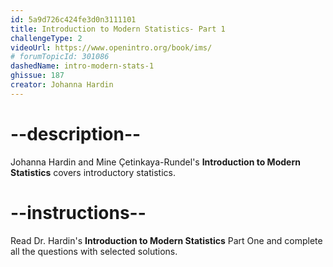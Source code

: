 ```yaml
---
id: 5a9d726c424fe3d0n3111101
title: Introduction to Modern Statistics- Part 1
challengeType: 2
videoUrl: https://www.openintro.org/book/ims/
# forumTopicId: 301086
dashedName: intro-modern-stats-1
ghissue: 187
creator: Johanna Hardin
---
```


# --description--

Johanna Hardin and Mine Çetinkaya-Rundel's __Introduction to Modern Statistics__ covers introductory statistics.

# --instructions--

Read Dr. Hardin's __Introduction to Modern Statistics__ Part One and complete all the questions with selected solutions.